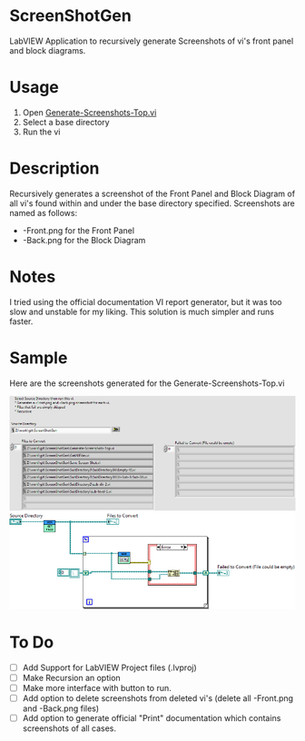# ScreenShotGen
LabVIEW Application to recursively generate Screenshots of vi's front panel and block diagrams.

# Usage
1. Open [Generate-Screenshots-Top.vi](https://github.com/JohnStratoudakis/ScreenShotGen/blob/master/Generate-Screenshots-Top.vi)
2. Select a base directory
3. Run the vi

# Description
Recursively generates a screenshot of the Front Panel and Block Diagram of all vi's found within and under the base directory specified.
Screenshots are named as follows:
* <base-vi>-Front.png for the Front Panel
* <base-vi>-Back.png for the Block Diagram

# Notes
I tried using the official documentation VI report generator, but it was too slow and unstable for my liking.  This solution is much simpler and runs faster.

# Sample
Here are the screenshots generated for the Generate-Screenshots-Top.vi

![Generate-Screenshots-Top-Front.png](https://github.com/JohnStratoudakis/ScreenShotGen/raw/master/Generate-Screenshots-Top-Front.png)
![Generate-Screenshots-Top-Back.png](https://github.com/JohnStratoudakis/ScreenShotGen/raw/master/Generate-Screenshots-Top-Back.png)

# To Do
- [ ] Add Support for LabVIEW Project files (.lvproj)
- [ ] Make Recursion an option
- [ ] Make more interface with button to run.
- [ ] Add option to delete screenshots from deleted vi's (delete all -Front.png and -Back.png files)
- [ ] Add option to generate official "Print" documentation which contains screenshots of all cases.
